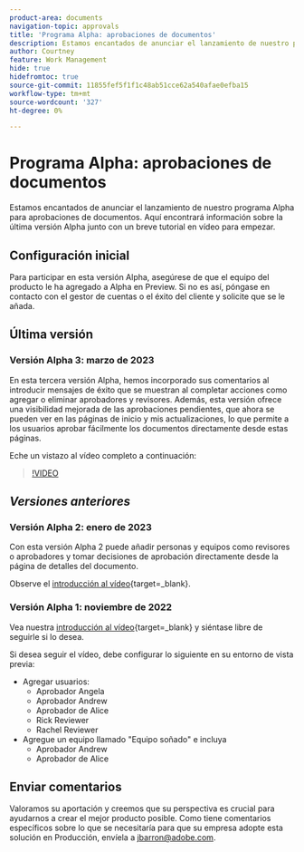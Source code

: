 ```yaml
---
product-area: documents
navigation-topic: approvals
title: 'Programa Alpha: aprobaciones de documentos'
description: Estamos encantados de anunciar el lanzamiento de nuestro programa Alpha para aprobaciones de documentos. Aquí encontrará información sobre la última versión Alpha junto con un breve tutorial en vídeo para empezar.
author: Courtney
feature: Work Management
hide: true
hidefromtoc: true
source-git-commit: 11855fef5f1f1c48ab51cce62a540afae0efba15
workflow-type: tm+mt
source-wordcount: '327'
ht-degree: 0%

---
```



# Programa Alpha: aprobaciones de documentos

Estamos encantados de anunciar el lanzamiento de nuestro programa Alpha para aprobaciones de documentos. Aquí encontrará información sobre la última versión Alpha junto con un breve tutorial en vídeo para empezar.

## Configuración inicial

Para participar en esta versión Alpha, asegúrese de que el equipo del producto le ha agregado a Alpha en Preview. Si no es así, póngase en contacto con el gestor de cuentas o el éxito del cliente y solicite que se le añada.

## Última versión

### Versión Alpha 3: marzo de 2023

En esta tercera versión Alpha, hemos incorporado sus comentarios al introducir mensajes de éxito que se muestran al completar acciones como agregar o eliminar aprobadores y revisores. Además, esta versión ofrece una visibilidad mejorada de las aprobaciones pendientes, que ahora se pueden ver en las páginas de inicio y mis actualizaciones, lo que permite a los usuarios aprobar fácilmente los documentos directamente desde estas páginas.

Eche un vistazo al vídeo completo a continuación:

>[!VIDEO](https://video.tv.adobe.com/v/3417854/)

## _Versiones anteriores_

### Versión Alpha 2: enero de 2023

Con esta versión Alpha 2 puede añadir personas y equipos como revisores o aprobadores y tomar decisiones de aprobación directamente desde la página de detalles del documento.

Observe el [introducción al vídeo](https://video.tv.adobe.com/v/3413941){target=_blank}.

### Versión Alpha 1: noviembre de 2022

Vea nuestra [introducción al vídeo](https://video.tv.adobe.com/v/3412837){target=_blank} y siéntase libre de seguirle si lo desea.

Si desea seguir el vídeo, debe configurar lo siguiente en su entorno de vista previa:

* Agregar usuarios:
   * Aprobador Angela
   * Aprobador Andrew
   * Aprobador de Alice
   * Rick Reviewer
   * Rachel Reviewer
* Agregue un equipo llamado &quot;Equipo soñado&quot; e incluya
   * Aprobador Andrew
   * Aprobador de Alice

## Enviar comentarios

Valoramos su aportación y creemos que su perspectiva es crucial para ayudarnos a crear el mejor producto posible. Como tiene comentarios específicos sobre lo que se necesitaría para que su empresa adopte esta solución en Producción, envíela a [jbarron@adobe.com](mailto:jbarron@adobe.com).